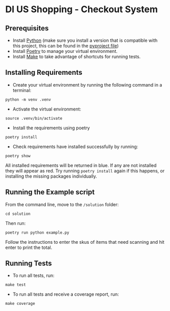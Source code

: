 # DI US Shopping - Checkout System

## Prerequisites
- Install [Python](https://www.python.org/downloads/) (make sure you install a version that is compatible with this project, this can be found in the [pyproject file](pyproject.toml))
- Install [Poetry](https://python-poetry.org/docs/) to manage your virtual environment.
- Install [Make](https://www.gnu.org/software/make/) to take advantage of shortcuts for running tests.

## Installing Requirements
- Create your virtual environment by running the following command in a terminal:
```
python -m venv .venv
```
- Activate the virtual environment:
```
source .venv/bin/activate
```
- Install the requirements using poetry
```
poetry install
```
- Check requirements have installed successfully by running:
```
poetry show
```
All installed requirements will be returned in blue. If any are not installed they will appear as red. Try running `poetry install` again if this happens, or installing the missing packages individually.

## Running the Example script
From the command line, move to the `/solution` folder:
```
cd solution
```

Then run:
```
poetry run python example.py
```

Follow the instructions to enter the skus of items that need scanning and hit enter to print the total.

## Running Tests
- To run all tests, run:
```
make test
```
- To run all tests and receive a coverage report, run:
```
make coverage
```